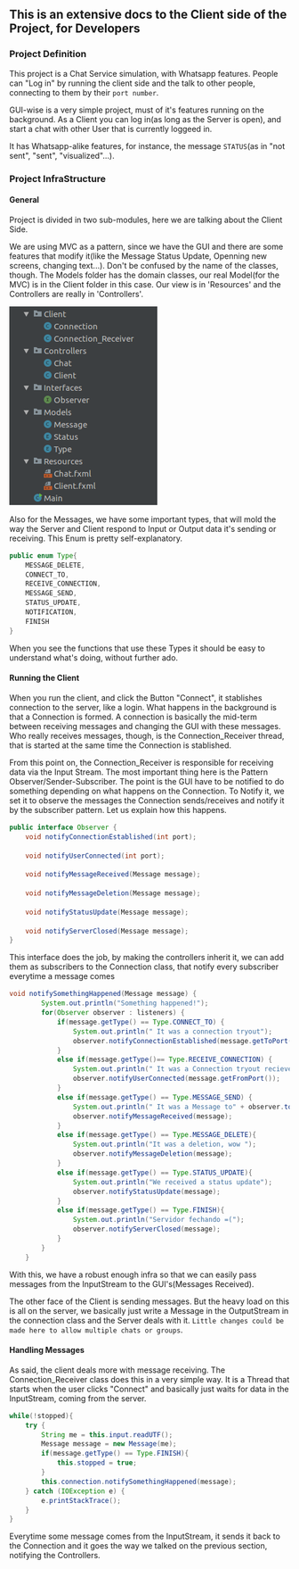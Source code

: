 ## This is an extensive docs to the Client side of the Project, for Developers

### Project Definition

This project is a Chat Service simulation, with Whatsapp features. People can "Log in" by running the client side and the talk to other people, connecting to them by their `port number`. 

GUI-wise is a very simple project, must of it's features running on the background. As a Client you can log in(as long as the Server is open), and start a chat with other User that is currently loggeed in.

It has Whatsapp-alike features, for instance, the message `STATUS`(as in "not sent", "sent", "visualized"...).


### Project InfraStructure

#### General
Project is divided in two sub-modules, here we are talking about the Client Side.

We are using MVC as a pattern, since we have the GUI and there are some features that modify it(like the Message Status Update, Openning new screens, changing text...). Don't be confused by the name of the classes, though. The Models folder has the domain classes, our real Model(for the MVC) is in the Client folder in this case. Our view is in 'Resources' and the Controllers are really in 'Controllers'.

![](https://raw.githubusercontent.com/Gui-Lima/ZipZap/master/Res/ProjectStructureClient.png "Project General Structure")


Also for the Messages, we have some important types, that will mold the way the Server and Client respond to Input or Output data it's sending or receiving. This Enum is pretty self-explanatory.

```java
public enum Type{
    MESSAGE_DELETE,
    CONNECT_TO,
    RECEIVE_CONNECTION,
    MESSAGE_SEND,
    STATUS_UPDATE,
    NOTIFICATION,
    FINISH
}
```
When you see the functions that use these Types it should be easy to understand what's doing, without further ado.


#### Running the Client
When you run the client, and click the Button "Connect", it stablishes connection to the server, like a login. What happens in the background is that a Connection is formed. A connection is basically the mid-term between receiving messages and changing the GUI with these messages. Who really receives messages, though, is the Connection_Receiver thread, that is started at the same time the Connection is stablished.

From this point on, the Connection_Receiver is responsible for receiving data via the Input Stream. The most important thing here is the Pattern Observer/Sender-Subscriber. The point is the GUI have to be notified to do something depending on what happens on the Connection. To Notify it, we set it to observe the messages the Connection sends/receives and notify it by the subscriber pattern. Let us explain how this happens.

```java
public interface Observer {
    void notifyConnectionEstablished(int port);

    void notifyUserConnected(int port);

    void notifyMessageReceived(Message message);

    void notifyMessageDeletion(Message message);

    void notifyStatusUpdate(Message message);

    void notifyServerClosed(Message message);
}
```

This interface does the job, by making the controllers inherit it, we can add them as subscribers to the Connection class, that notify every subscriber everytime a message comes

```java
void notifySomethingHappened(Message message) {
        System.out.println("Something happened!");
        for(Observer observer : listeners) {
            if(message.getType() == Type.CONNECT_TO) {
                System.out.println(" It was a connection tryout");
                observer.notifyConnectionEstablished(message.getToPort());
            }
            else if(message.getType()== Type.RECEIVE_CONNECTION) {
                System.out.println(" It was a Connection tryout reciever");
                observer.notifyUserConnected(message.getFromPort());
            }
            else if(message.getType() == Type.MESSAGE_SEND) {
                System.out.println(" It was a Message to" + observer.toString());
                observer.notifyMessageReceived(message);
            }
            else if(message.getType() == Type.MESSAGE_DELETE){
                System.out.println("It was a deletion, wow ");
                observer.notifyMessageDeletion(message);
            }
            else if(message.getType() == Type.STATUS_UPDATE){
                System.out.println("We received a status update");
                observer.notifyStatusUpdate(message);
            }
            else if(message.getType() == Type.FINISH){
                System.out.println("Servidor fechando =(");
                observer.notifyServerClosed(message);
            }
        }
    }
```

With this, we have a robust enough infra so that we can easily pass messages from the InputStream to the GUI's(Messages Received).

The other face of the Client is sending messages. But the heavy load on this is all on the server, we basically just write a Message in the OutputStream in the connection class and the Server deals with it. `Little changes could be made here to allow multiple chats or groups`.

#### Handling Messages 
As said, the client deals more with message receiving. The Connection_Receiver class does this in a very simple way. It is a Thread that starts when the user clicks "Connect" and basically just waits for data in the InputStream, coming from the server.

```java
while(!stopped){
    try {
        String me = this.input.readUTF();
        Message message = new Message(me);
        if(message.getType() == Type.FINISH){
            this.stopped = true;
        }
        this.connection.notifySomethingHappened(message);
    } catch (IOException e) {
        e.printStackTrace();
    }
}
```

Everytime some message comes from the InputStream, it sends it back to the Connection and it goes the way we talked on the previous section, notifying the Controllers.
